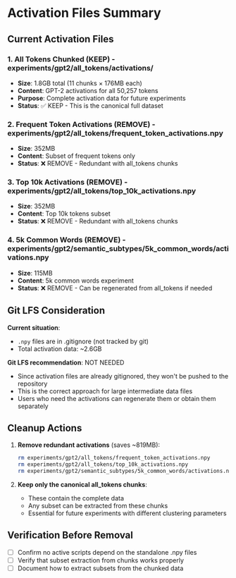 # Activation Files Summary

## Current Activation Files

### 1. **All Tokens Chunked (KEEP)** - experiments/gpt2/all_tokens/activations/
- **Size**: 1.8GB total (11 chunks × 176MB each)
- **Content**: GPT-2 activations for all 50,257 tokens
- **Purpose**: Complete activation data for future experiments
- **Status**: ✅ KEEP - This is the canonical full dataset

### 2. **Frequent Token Activations (REMOVE)** - experiments/gpt2/all_tokens/frequent_token_activations.npy
- **Size**: 352MB
- **Content**: Subset of frequent tokens only
- **Status**: ❌ REMOVE - Redundant with all_tokens chunks

### 3. **Top 10k Activations (REMOVE)** - experiments/gpt2/all_tokens/top_10k_activations.npy
- **Size**: 352MB
- **Content**: Top 10k tokens subset
- **Status**: ❌ REMOVE - Redundant with all_tokens chunks

### 4. **5k Common Words (REMOVE)** - experiments/gpt2/semantic_subtypes/5k_common_words/activations.npy
- **Size**: 115MB
- **Content**: 5k common words experiment
- **Status**: ❌ REMOVE - Can be regenerated from all_tokens if needed

## Git LFS Consideration

**Current situation**:
- `.npy` files are in .gitignore (not tracked by git)
- Total activation data: ~2.6GB

**Git LFS recommendation**: NOT NEEDED
- Since activation files are already gitignored, they won't be pushed to the repository
- This is the correct approach for large intermediate data files
- Users who need the activations can regenerate them or obtain them separately

## Cleanup Actions

1. **Remove redundant activations** (saves ~819MB):
   ```bash
   rm experiments/gpt2/all_tokens/frequent_token_activations.npy
   rm experiments/gpt2/all_tokens/top_10k_activations.npy
   rm experiments/gpt2/semantic_subtypes/5k_common_words/activations.npy
   ```

2. **Keep only the canonical all_tokens chunks**:
   - These contain the complete data
   - Any subset can be extracted from these chunks
   - Essential for future experiments with different clustering parameters

## Verification Before Removal

- [ ] Confirm no active scripts depend on the standalone .npy files
- [ ] Verify that subset extraction from chunks works properly
- [ ] Document how to extract subsets from the chunked data